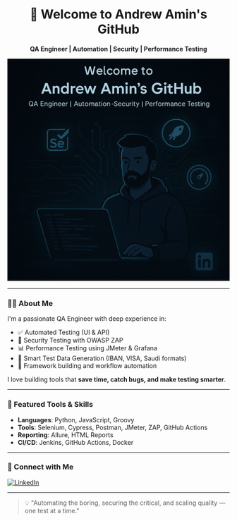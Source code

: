 <h1 align="center">👋 Welcome to Andrew Amin's GitHub</h1>

<p align="center">
  <b>QA Engineer | Automation | Security | Performance Testing</b>  
</p>

<p align="center">
  <img src="A_GIF-style_digital_illustration_showcases_Andrew_.png" alt="Andrew Amin Projects" width="600"/>
</p>

---

### 👨‍💻 About Me

I'm a passionate QA Engineer with deep experience in:

- ✅ Automated Testing (UI & API)
- 🔐 Security Testing with OWASP ZAP
- 📊 Performance Testing using JMeter & Grafana
- 🧠 Smart Test Data Generation (IBAN, VISA, Saudi formats)
- 🧪 Framework building and workflow automation

I love building tools that **save time, catch bugs, and make testing smarter**.

---

### 🚀 Featured Tools & Skills

- **Languages**: Python, JavaScript, Groovy  
- **Tools**: Selenium, Cypress, Postman, JMeter, ZAP, GitHub Actions  
- **Reporting**: Allure, HTML Reports  
- **CI/CD**: Jenkins, GitHub Actions, Docker  

---

### 🔗 Connect with Me

[![LinkedIn](https://img.shields.io/badge/-LinkedIn-blue?logo=linkedin&logoColor=white)](https://www.linkedin.com/in/andrew-amin-48763a194/)

---

> 💡 "Automating the boring, securing the critical, and scaling quality — one test at a time."


